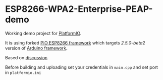 # ESP8266-WPA2-Enterprise-PEAP-demo

Working demo project for [PlatformIO](https://platformio.org).

It is using forked [PIO ESP8266 framework](https://github.com/beta-tank/platform-espressif8266) which targets *2.5.0-beta2* version of [Arduino framework](https://github.com/esp8266/Arduino.git#2.5.0-beta2).

Based on [discussion](https://github.com/esp8266/Arduino/issues/3442)

Before building and uploading set your credentials in `main.cpp` and set port in `platformio.ini`
